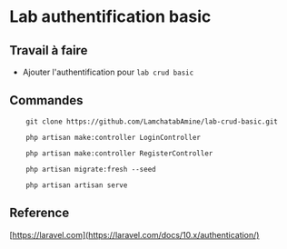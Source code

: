 # Lab authentification basic

## Travail à faire

* Ajouter l'authentification pour `lab crud basic`


## Commandes 

```shell
    git clone https://github.com/LamchatabAmine/lab-crud-basic.git
```

```shell
    php artisan make:controller LoginController 
```

```shell
    php artisan make:controller RegisterController 
```


```shell
    php artisan migrate:fresh --seed
```

```shell
    php artisan artisan serve
```


## Reference

[https://laravel.com](https://laravel.com/docs/10.x/authentication/)
